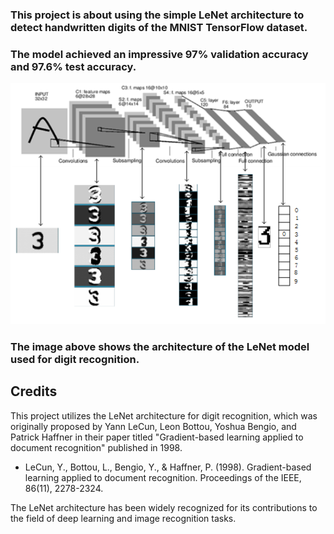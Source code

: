 ### This project is about using the simple LeNet architecture to detect handwritten digits of the MNIST TensorFlow dataset.

### The model achieved an impressive 97% validation accuracy and 97.6% test accuracy.

![LeNet for Digit Recognition](LeNet%20for%20Digit%20Recognition.png)

### The image above shows the architecture of the LeNet model used for digit recognition.

## Credits

This project utilizes the LeNet architecture for digit recognition, which was originally proposed by Yann LeCun, Leon Bottou, Yoshua Bengio, and Patrick Haffner in their paper titled "Gradient-based learning applied to document recognition" published in 1998.

- LeCun, Y., Bottou, L., Bengio, Y., & Haffner, P. (1998). Gradient-based learning applied to document recognition. Proceedings of the IEEE, 86(11), 2278-2324.

The LeNet architecture has been widely recognized for its contributions to the field of deep learning and image recognition tasks.


